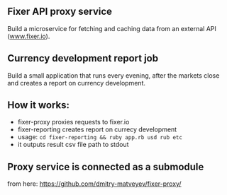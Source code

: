## Fixer API proxy service

Build a microservice for fetching and caching data from an external API (www.fixer.io).

## Currency development report job

Build a small application that runs every evening, after the markets close and creates a report on currency development.
 
## How it works:

* fixer-proxy proxies requests to fixer.io
* fixer-reporting creates report on currecy development
* usage: `cd fixer-reporting && ruby app.rb usd rub etc`
* it outputs result csv file path to stdout

## Proxy service is connected as a submodule 

from here: https://github.com/dmitry-matveyev/fixer-proxy/

